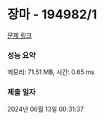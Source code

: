 # 장마 - 194982/1 

[문제 링크](https://level.goorm.io/exam/194982/%EC%9E%A5%EB%A7%88/quiz/1) 

### 성능 요약

메모리: 71.51 MB, 시간: 0.65 ms

### 제출 일자

2024년 06월 13일 00:31:37

